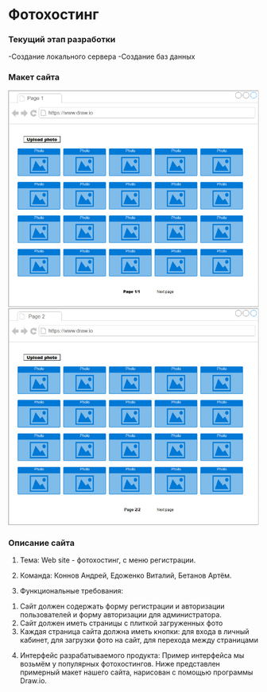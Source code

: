 # Фотохостинг
### Текущий этап разработки
-Создание локального сервера
-Создание баз данных
### Макет сайта
![Первая страница](https://github.com/AAVProject/Project/blob/master/Макет/Page%201.png)
![Вторая страница](https://github.com/AAVProject/Project/blob/master/Макет/Page%202.png)
### Описание сайта
1. Тема: Web site - фотохостинг, с меню регистрации.

2. Команда: Коннов Андрей, Едоженко Виталий, Бетанов Артём.

3. Функциональные требования: 
1) Сайт должен содержать форму регистрации и авторизации пользователей и форму авторизации для администратора.
2) Сайт должен иметь страницы с плиткой загруженных фото
3) Каждая страница сайта должна иметь кнопки: для входа в личный кабинет, для загрузки фото на сайт, для перехода между страницами

4. Интерфейс разрабатываемого продукта: Пример интерфейса мы возьмём у популярных фотохостингов. Ниже представлен примерный макет нашего сайта, нарисован с помощью программы Draw.io.

